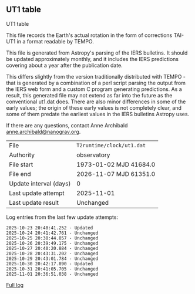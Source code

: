 
## UT1 table

UT1 table

This file records the Earth's actual rotation in the form of
corrections TAI-UT1 in a format readable by TEMPO.

This file is generated from Astropy's parsing of the IERS
bulletins. It should be updated approximately monthly, and it
includes the IERS predictions covering about a year after the
publication date.

This differs slightly from the version traditionally distributed
with TEMPO - that is generated by a combination of a perl script
parsing the output from the IERS web form and a custom C program
generating predictions. As a result, this generated file may not
extend as far into the future as the conventional ut1.dat does.
There are also minor differences in some of the early values; the
origin of these early values is not completely clear, and some of
them predate the earliest values in the IERS bulletins Astropy uses.

If there are any questions, contact Anne Archibald
<anne.archibald@nanograv.org>.

|     |     |
|:--- |:--- |
| File | `T2runtime/clock/ut1.dat` |
| Authority | observatory |
| File start | 1973-01-02 MJD 41684.0 |
| File end | 2026-11-07 MJD 61351.0 |
| Update interval (days) | 0 |
| Last update attempt | 2025-11-01 |
| Last update result | Unchanged |

Log entries from the last few update attempts:
```
2025-10-23 20:40:41.252 - Updated
2025-10-24 20:41:42.761 - Unchanged
2025-10-25 20:38:44.857 - Unchanged
2025-10-26 20:39:49.175 - Unchanged
2025-10-27 20:40:20.884 - Unchanged
2025-10-28 20:43:31.202 - Unchanged
2025-10-29 20:43:01.784 - Unchanged
2025-10-30 20:42:17.890 - Updated
2025-10-31 20:41:05.705 - Unchanged
2025-11-01 20:36:51.038 - Unchanged
```
[Full log](https://raw.githubusercontent.com/ipta/pulsar-clock-corrections/main/log/T2runtime/clock/ut1.dat.log)
